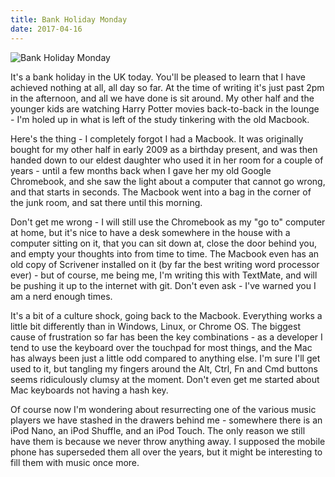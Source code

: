 ```yaml
---
title: Bank Holiday Monday
date: 2017-04-16
---
```


![Bank Holiday Monday](https://source.unsplash.com/npxXWgQ33ZQ/1600x900)

It's a bank holiday in the UK today. You'll be pleased to learn that I have achieved nothing at all, all day so far. At the time of writing it's just past 2pm in the afternoon, and all we have done is sit around. My other half and the younger kids are watching Harry Potter movies back-to-back in the lounge - I'm holed up in what is left of the study tinkering with the old Macbook.

Here's the thing - I completely forgot I had a Macbook. It was originally bought for my other half in early 2009 as a birthday present, and was then handed down to our eldest daughter who used it in her room for a couple of years - until a few months back when I gave her my old Google Chromebook, and she saw the light about a computer that cannot go wrong, and that starts in seconds. The Macbook went into a bag in the corner of the junk room, and sat there until this morning.

Don't get me wrong - I will still use the Chromebook as my "go to" computer at home, but it's nice to have a desk somewhere in the house with a computer sitting on it, that you can sit down at, close the door behind you, and empty your thoughts into from time to time. The Macbook even has an old copy of Scrivener installed on it (by far the best writing word processor ever) - but of course, me being me, I'm writing this with TextMate, and will be pushing it up to the internet with git. Don't even ask - I've warned you I am a nerd enough times.

It's a bit of a culture shock, going back to the Macbook. Everything works a little bit differently than in Windows, Linux, or Chrome OS. The biggest cause of frustration so far has been the key combinations - as a developer I tend to use the keyboard over the touchpad for most things, and the Mac has always been just a little odd compared to anything else. I'm sure I'll get used to it, but tangling my fingers around the Alt, Ctrl, Fn and Cmd buttons seems ridiculously clumsy at the moment. Don't even get me started about Mac keyboards not having a hash key.

Of course now I'm wondering about resurrecting one of the various music players we have stashed in the drawers behind me - somewhere there is an iPod Nano, an iPod Shuffle, and an iPod Touch. The only reason we still have them is because we never throw anything away. I supposed the mobile phone has superseded them all over the years, but it might be interesting to fill them with music once more.